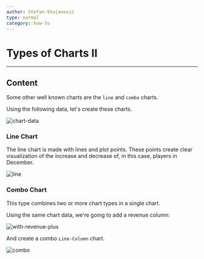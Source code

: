 ```yaml
---
author: Stefan-Stojanovic
type: normal
category: how-to
---
```


# Types of Charts II


---

## Content

Some other well known charts are the `line` and `combo` charts.

Using the following data, let's create these charts.

![chart-data](https://img.enkipro.com/5fb6d6cec47fd3c56f26b1e8349d8a17.png)

### Line Chart

The line chart is made with lines and plot points. These points create clear visualization of the increase and decrease of, in this case, players in December. 

![line](https://img.enkipro.com/f0db10f741888c074552309a2c133e10.png)

### Combo Chart

This type combines two or more chart types in a single chart.

Using the same chart data, we're going to add a revenue column:

![with-revenue-plus](https://img.enkipro.com/522f9e74fe05fb92235acf71963544e4.png)

And create a combo `Line-Column` chart.

![combo](https://img.enkipro.com/fe0640054333ac430a4c161d10971736.png)
 

